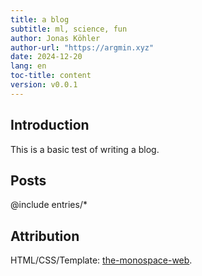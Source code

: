 ```yaml
---
title: a blog 
subtitle: ml, science, fun
author: Jonas Köhler
author-url: "https://argmin.xyz"
date: 2024-12-20
lang: en
toc-title: content
version: v0.0.1
---
```


## Introduction

This is a basic test of writing a blog.

## Posts 

@include entries/*

## Attribution

HTML/CSS/Template: [the-monospace-web](https://github.com/owickstrom/the-monospace-web).
